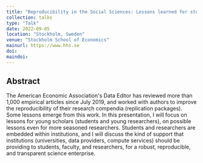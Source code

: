 ```yaml
---
title: "Reproducibility in the Social Sciences: Lessons learned for students, researchers, and institutions from 1,000 articles"
collection: talks
type: "Talk"
date: 2022-09-05
location: "Stockholm, Sweden"
venue: "Stockholm School of Economics"
mainurl: https://www.hhs.se
doi: 
maindoi: 
---
```


## Abstract

The American Economic Association's Data Editor has reviewed more than 1,000 empirical articles since July 2019, and worked with authors to improve the reproducibility of their research compendia (replication packages). Some lessons emerge from this work. In this presentation, I will focus on lessons for young scholars (students and young researchers), on possible lessons even for more seasoned researchers. Students and researchers are embedded within institutions, and I will discuss the kind of support that institutions (universities, data providers, compute services) should be providing to students, faculty, and researchers, for a robust, reproducible, and transparent science enterprise.


